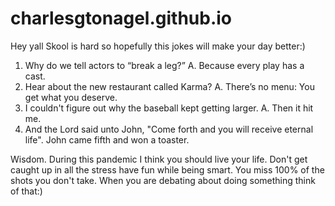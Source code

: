 # charlesgtonagel.github.io
Hey yall
Skool is hard so hopefully this jokes will make your day better:)
1. Why do we tell actors to “break a leg?”
A. Because every play has a cast.
2. Hear about the new restaurant called Karma?
A. There’s no menu: You get what you deserve. 
3. I couldn't figure out why the baseball kept getting larger. 
A. Then it hit me.
4. And the Lord said unto John, "Come forth and you will receive eternal life". John came fifth and won a toaster.





Wisdom.
During this pandemic I think you should live your life. Don't get caught up in all the stress have fun while being smart.
You miss 100% of the shots you don't take. When you are debating about doing something think of that:)
